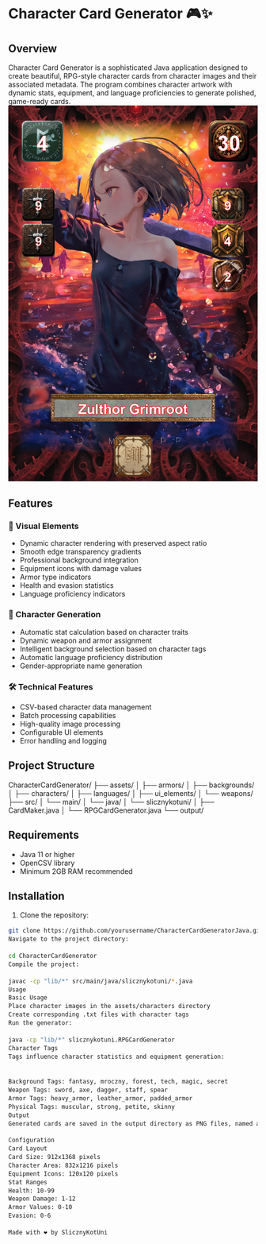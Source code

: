 # Character Card Generator 🎮✨

## Overview

Character Card Generator is a sophisticated Java application designed to create beautiful, RPG-style character cards from character images and their associated metadata. The program combines character artwork with dynamic stats, equipment, and language proficiencies to generate polished, game-ready cards.
![Alt text](https://github.com/SlicznyKotuni/CharacterCardGeneratorJava/blob/master/output/Zulthor%20Grimroot_3.png)
## Features

### 🎨 Visual Elements
- Dynamic character rendering with preserved aspect ratio
- Smooth edge transparency gradients
- Professional background integration
- Equipment icons with damage values
- Armor type indicators
- Health and evasion statistics
- Language proficiency indicators

### 🎲 Character Generation
- Automatic stat calculation based on character traits
- Dynamic weapon and armor assignment
- Intelligent background selection based on character tags
- Automatic language proficiency distribution
- Gender-appropriate name generation

### 🛠 Technical Features
- CSV-based character data management
- Batch processing capabilities
- High-quality image processing
- Configurable UI elements
- Error handling and logging

## Project Structure
CharacterCardGenerator/
├── assets/
│ ├── armors/
│ ├── backgrounds/
│ ├── characters/
│ ├── languages/
│ ├── ui_elements/
│ └── weapons/
├── src/
│ └── main/
│ └── java/
│ └── slicznykotuni/
│ ├── CardMaker.java
│ └── RPGCardGenerator.java
└── output/



## Requirements

- Java 11 or higher
- OpenCSV library
- Minimum 2GB RAM recommended

## Installation

1. Clone the repository:
```bash
git clone https://github.com/yourusername/CharacterCardGeneratorJava.git
Navigate to the project directory:

cd CharacterCardGenerator
Compile the project:

javac -cp "lib/*" src/main/java/slicznykotuni/*.java
Usage
Basic Usage
Place character images in the assets/characters directory
Create corresponding .txt files with character tags
Run the generator:

java -cp "lib/*" slicznykotuni.RPGCardGenerator
Character Tags
Tags influence character statistics and equipment generation:


Background Tags: fantasy, mroczny, forest, tech, magic, secret
Weapon Tags: sword, axe, dagger, staff, spear
Armor Tags: heavy_armor, leather_armor, padded_armor
Physical Tags: muscular, strong, petite, skinny
Output
Generated cards are saved in the output directory as PNG files, named after the characters.

Configuration
Card Layout
Card Size: 912x1368 pixels
Character Area: 832x1216 pixels
Equipment Icons: 120x120 pixels
Stat Ranges
Health: 10-99
Weapon Damage: 1-12
Armor Values: 0-10
Evasion: 0-6

Made with ❤️ by SlicznyKotUni
